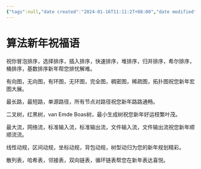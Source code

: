 ```yaml
---
{"tags":null,"date created":"2024-01-16T11:11:27+08:00","date modified":"2024-02-05T12:42:49+08:00","dg-publish":true,"aliases":[],"permalink":"/card/算法新年祝福语/","dgPassFrontmatter":true,"noteIcon":"2","created":"2024-01-16T11:11:27+08:00","updated":"2024-02-05T12:42:49+08:00"}
---
```



# 算法新年祝福语

祝你冒泡排序，选择排序，插入排序，快速排序，堆排序，归并排序，希尔排序，桶排序，基数排序新年帮您排忧解难。

有向图，无向图，有环图，无环图，完全图，稠密图，稀疏图，拓扑图祝您新年宏图大展。

最长路，最短路，单源路径，所有节点对路径祝您新年路路通畅。

二叉树，红黑树，van Emde Boas树，最小生成树祝您新年好运枝繁叶茂。

最大流，网络流，标准输入流，标准输出流，文件输入流，文件输出流祝您新年顺顺流流。

线性动规，区间动规，坐标动规，背包动规，树型动归为您的新年规划精彩。

散列表，哈希表，邻接表，双向链表，循环链表帮您在新年表达喜悦。